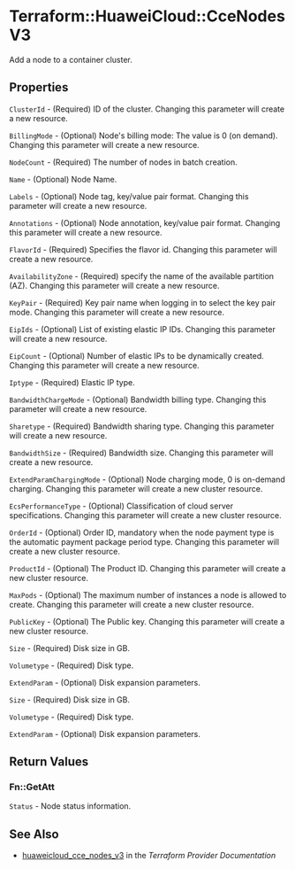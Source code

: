 # Terraform::HuaweiCloud::CceNodesV3

Add a node to a container cluster.

## Properties

`ClusterId` - (Required) ID of the cluster. Changing this parameter will create a new resource.

`BillingMode` - (Optional) Node's billing mode: The value is 0 (on demand). Changing this parameter will create a new resource.

`NodeCount` - (Required) The number of nodes in batch creation.

`Name` - (Optional) Node Name.

`Labels` - (Optional) Node tag, key/value pair format. Changing this parameter will create a new resource.

`Annotations` - (Optional) Node annotation, key/value pair format. Changing this parameter will create a new resource.

`FlavorId` - (Required) Specifies the flavor id. Changing this parameter will create a new resource.

`AvailabilityZone` - (Required) specify the name of the available partition (AZ). Changing this parameter will create a new resource.

`KeyPair` - (Required) Key pair name when logging in to select the key pair mode. Changing this parameter will create a new resource.

`EipIds` - (Optional) List of existing elastic IP IDs. Changing this parameter will create a new resource.

`EipCount` - (Optional) Number of elastic IPs to be dynamically created. Changing this parameter will create a new resource.

`Iptype` - (Required) Elastic IP type.

`BandwidthChargeMode` - (Optional) Bandwidth billing type. Changing this parameter will create a new resource.

`Sharetype` - (Required) Bandwidth sharing type. Changing this parameter will create a new resource.

`BandwidthSize` - (Required) Bandwidth size. Changing this parameter will create a new resource.

`ExtendParamChargingMode` - (Optional) Node charging mode, 0 is on-demand charging. Changing this parameter will create a new cluster resource.

`EcsPerformanceType` - (Optional) Classification of cloud server specifications. Changing this parameter will create a new cluster resource.

`OrderId` - (Optional) Order ID, mandatory when the node payment type is the automatic payment package period type. Changing this parameter will create a new cluster resource.

`ProductId` - (Optional) The Product ID. Changing this parameter will create a new cluster resource.

`MaxPods` - (Optional) The maximum number of instances a node is allowed to create. Changing this parameter will create a new cluster resource.

`PublicKey` - (Optional) The Public key. Changing this parameter will create a new cluster resource.

`Size` - (Required) Disk size in GB.

`Volumetype` - (Required) Disk type.

`ExtendParam` - (Optional) Disk expansion parameters.

`Size` - (Required) Disk size in GB.

`Volumetype` - (Required) Disk type.

`ExtendParam` - (Optional) Disk expansion parameters.


## Return Values

### Fn::GetAtt

`Status` -  Node status information.

## See Also

* [huaweicloud_cce_nodes_v3](https://www.terraform.io/docs/providers/huaweicloud/r/cce_nodes_v3.html) in the _Terraform Provider Documentation_